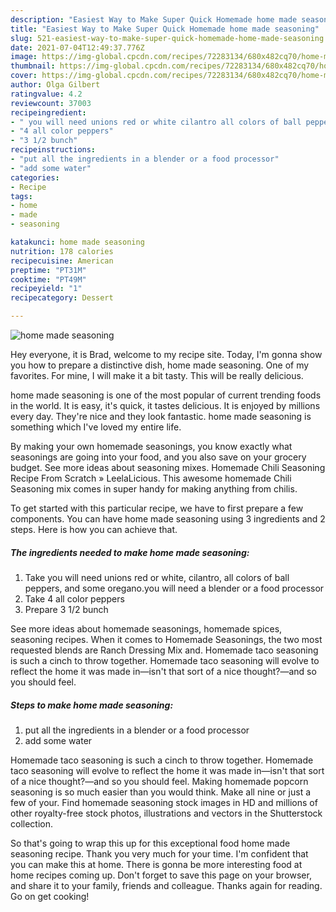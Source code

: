 ```yaml
---
description: "Easiest Way to Make Super Quick Homemade home made seasoning"
title: "Easiest Way to Make Super Quick Homemade home made seasoning"
slug: 521-easiest-way-to-make-super-quick-homemade-home-made-seasoning
date: 2021-07-04T12:49:37.776Z
image: https://img-global.cpcdn.com/recipes/72283134/680x482cq70/home-made-seasoning-recipe-main-photo.jpg
thumbnail: https://img-global.cpcdn.com/recipes/72283134/680x482cq70/home-made-seasoning-recipe-main-photo.jpg
cover: https://img-global.cpcdn.com/recipes/72283134/680x482cq70/home-made-seasoning-recipe-main-photo.jpg
author: Olga Gilbert
ratingvalue: 4.2
reviewcount: 37003
recipeingredient:
- " you will need unions red or white cilantro all colors of ball peppers and some oreganoyou will need a blender or a food processor"
- "4 all color peppers"
- "3 1/2 bunch"
recipeinstructions:
- "put all the ingredients in a blender or a food processor"
- "add some water"
categories:
- Recipe
tags:
- home
- made
- seasoning

katakunci: home made seasoning 
nutrition: 178 calories
recipecuisine: American
preptime: "PT31M"
cooktime: "PT49M"
recipeyield: "1"
recipecategory: Dessert

---
```



![home made seasoning](https://img-global.cpcdn.com/recipes/72283134/680x482cq70/home-made-seasoning-recipe-main-photo.jpg)

Hey everyone, it is Brad, welcome to my recipe site. Today, I'm gonna show you how to prepare a distinctive dish, home made seasoning. One of my favorites. For mine, I will make it a bit tasty. This will be really delicious.

home made seasoning is one of the most popular of current trending foods in the world. It is easy, it's quick, it tastes delicious. It is enjoyed by millions every day. They're nice and they look fantastic. home made seasoning is something which I've loved my entire life.

By making your own homemade seasonings, you know exactly what seasonings are going into your food, and you also save on your grocery budget. See more ideas about seasoning mixes. Homemade Chili Seasoning Recipe From Scratch » LeelaLicious. This awesome homemade Chili Seasoning mix comes in super handy for making anything from chilis.


To get started with this particular recipe, we have to first prepare a few components. You can have home made seasoning using 3 ingredients and 2 steps. Here is how you can achieve that.

<!--inarticleads1-->

##### The ingredients needed to make home made seasoning:

1. Take  you will need unions red or white, cilantro, all colors of ball peppers, and some oregano.you will need a blender or a food processor
1. Take 4 all color peppers
1. Prepare 3 1/2 bunch


See more ideas about homemade seasonings, homemade spices, seasoning recipes. When it comes to Homemade Seasonings, the two most requested blends are Ranch Dressing Mix and. Homemade taco seasoning is such a cinch to throw together. Homemade taco seasoning will evolve to reflect the home it was made in—isn&#39;t that sort of a nice thought?—and so you should feel. 

<!--inarticleads2-->

##### Steps to make home made seasoning:

1. put all the ingredients in a blender or a food processor
1. add some water


Homemade taco seasoning is such a cinch to throw together. Homemade taco seasoning will evolve to reflect the home it was made in—isn&#39;t that sort of a nice thought?—and so you should feel. Making homemade popcorn seasoning is so much easier than you would think. Make all nine or just a few of your. Find homemade seasoning stock images in HD and millions of other royalty-free stock photos, illustrations and vectors in the Shutterstock collection. 

So that's going to wrap this up for this exceptional food home made seasoning recipe. Thank you very much for your time. I'm confident that you can make this at home. There is gonna be more interesting food at home recipes coming up. Don't forget to save this page on your browser, and share it to your family, friends and colleague. Thanks again for reading. Go on get cooking!
